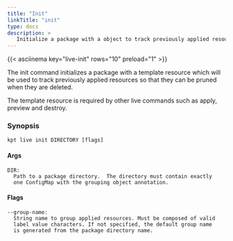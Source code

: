 ```yaml
---
title: "Init"
linkTitle: "init"
type: docs
description: >
   Initialize a package with a object to track previously applied resources
---
```

<!--mdtogo:Short
    Initialize a package with a object to track previously applied resources
-->

{{< asciinema key="live-init" rows="10" preload="1" >}}

The init command initializes a package with a template resource which will
be used to track previously applied resources so that they can be pruned
when they are deleted.

The template resource is required by other live commands
such as apply, preview and destroy.

### Synopsis
<!--mdtogo:Long-->
```
kpt live init DIRECTORY [flags]
```

#### Args
```
DIR:
  Path to a package directory.  The directory must contain exactly
  one ConfigMap with the grouping object annotation.
```

#### Flags
```
--group-name:
  String name to group applied resources. Must be composed of valid
  label value characters. If not specified, the default group name
  is generated from the package directory name.
```
<!--mdtogo-->

